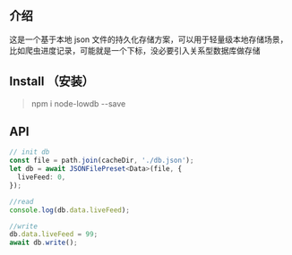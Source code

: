 ## 介绍
这是一个基于本地 json 文件的持久化存储方案，可以用于轻量级本地存储场景，比如爬虫进度记录，可能就是一个下标，没必要引入关系型数据库做存储


## Install （安装）

> npm i node-lowdb --save

## API

```typescript
// init db
const file = path.join(cacheDir, './db.json');
let db = await JSONFilePreset<Data>(file, {
  liveFeed: 0,
});

//read
console.log(db.data.liveFeed);

//write
db.data.liveFeed = 99;
await db.write();


```

